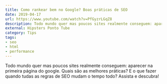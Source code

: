 ```yaml
---
title: Como rankear bem no Google? Boas práticas de SEO
date: 2019-04-17
url: https://www.youtube.com/watch?v=PfGyzrLGqZ8
description: Todo mundo quer mas poucos sites realmente conseguem: aparecer na primeira página do google. Quais são as melhores práticas? E o que fazer quando tudas as regras de SEO mudam o tempo todo? Assista e descubra!
external: Hipsters Ponto Tube
category: Tips
tags:
- seo
- html
- performance
---
```


Todo mundo quer mas poucos sites realmente conseguem: aparecer na primeira página do google. Quais são as melhores práticas? E o que fazer quando tudas as regras de SEO mudam o tempo todo? Assista e descubra!
